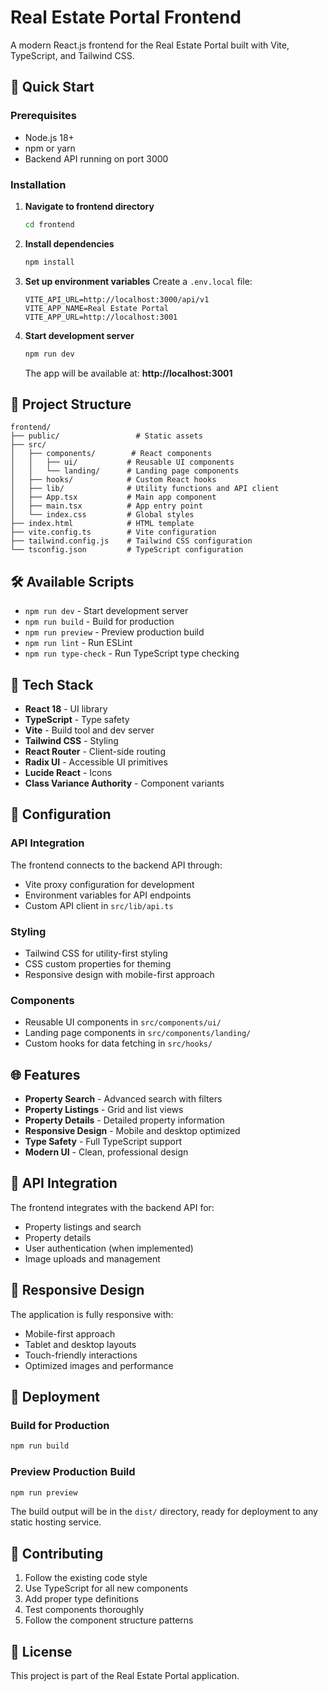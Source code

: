 # Real Estate Portal Frontend

A modern React.js frontend for the Real Estate Portal built with Vite, TypeScript, and Tailwind CSS.

## 🚀 Quick Start

### Prerequisites
- Node.js 18+ 
- npm or yarn
- Backend API running on port 3000

### Installation

1. **Navigate to frontend directory**
   ```bash
   cd frontend
   ```

2. **Install dependencies**
   ```bash
   npm install
   ```

3. **Set up environment variables**
   Create a `.env.local` file:
   ```env
   VITE_API_URL=http://localhost:3000/api/v1
   VITE_APP_NAME=Real Estate Portal
   VITE_APP_URL=http://localhost:3001
   ```

4. **Start development server**
   ```bash
   npm run dev
   ```

   The app will be available at: **http://localhost:3001**

## 📁 Project Structure

```
frontend/
├── public/                 # Static assets
├── src/
│   ├── components/        # React components
│   │   ├── ui/           # Reusable UI components
│   │   └── landing/      # Landing page components
│   ├── hooks/            # Custom React hooks
│   ├── lib/              # Utility functions and API client
│   ├── App.tsx           # Main app component
│   ├── main.tsx          # App entry point
│   └── index.css         # Global styles
├── index.html            # HTML template
├── vite.config.ts        # Vite configuration
├── tailwind.config.js    # Tailwind CSS configuration
└── tsconfig.json         # TypeScript configuration
```

## 🛠 Available Scripts

- `npm run dev` - Start development server
- `npm run build` - Build for production
- `npm run preview` - Preview production build
- `npm run lint` - Run ESLint
- `npm run type-check` - Run TypeScript type checking

## 🎨 Tech Stack

- **React 18** - UI library
- **TypeScript** - Type safety
- **Vite** - Build tool and dev server
- **Tailwind CSS** - Styling
- **React Router** - Client-side routing
- **Radix UI** - Accessible UI primitives
- **Lucide React** - Icons
- **Class Variance Authority** - Component variants

## 🔧 Configuration

### API Integration
The frontend connects to the backend API through:
- Vite proxy configuration for development
- Environment variables for API endpoints
- Custom API client in `src/lib/api.ts`

### Styling
- Tailwind CSS for utility-first styling
- CSS custom properties for theming
- Responsive design with mobile-first approach

### Components
- Reusable UI components in `src/components/ui/`
- Landing page components in `src/components/landing/`
- Custom hooks for data fetching in `src/hooks/`

## 🌐 Features

- **Property Search** - Advanced search with filters
- **Property Listings** - Grid and list views
- **Property Details** - Detailed property information
- **Responsive Design** - Mobile and desktop optimized
- **Type Safety** - Full TypeScript support
- **Modern UI** - Clean, professional design

## 🔗 API Integration

The frontend integrates with the backend API for:
- Property listings and search
- Property details
- User authentication (when implemented)
- Image uploads and management

## 📱 Responsive Design

The application is fully responsive with:
- Mobile-first approach
- Tablet and desktop layouts
- Touch-friendly interactions
- Optimized images and performance

## 🚀 Deployment

### Build for Production
```bash
npm run build
```

### Preview Production Build
```bash
npm run preview
```

The build output will be in the `dist/` directory, ready for deployment to any static hosting service.

## 🤝 Contributing

1. Follow the existing code style
2. Use TypeScript for all new components
3. Add proper type definitions
4. Test components thoroughly
5. Follow the component structure patterns

## 📄 License

This project is part of the Real Estate Portal application.